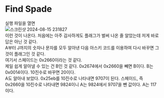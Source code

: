 Find Spade
==========
실행 파일을 열면 <br/>
![스크린샷 2024-08-15 231827](https://github.com/user-attachments/assets/9c97ec4a-7182-4cca-bed5-7999ea28ab28) <br/>
이런 것이 나온다. 처음에는 아주 감사하게도 플래그가 벌써 나온 줄 알았는데 저게 바로 답은 아닌 것 같다. <br/>
A부터 J까지의 숫자나 문자를 모두 알아낸 다음 아스키 코드를 이용하여 다시 바꾸면 그것이 플래그인 것 같다. <br/>
여기서 스페이드는 0x2660이라는 것 같다. <br/>
제일 쉽게 알아낼 수 있는 건 B인 것 같다. 0x2674에서 0x2660을 빼면 B이다. B는 0x0014이다. 10진수로 바꾸면 20이다. <br/>
A도 알아내 보았다. 0x25eb를 10진수로 나타내면 9707이 된다. 스페이드, 즉 0x2660을 10진수로 나타내면 9824이니 A는 9824에서 9707을 뺀 값이다. A는 117이다. <br/>
